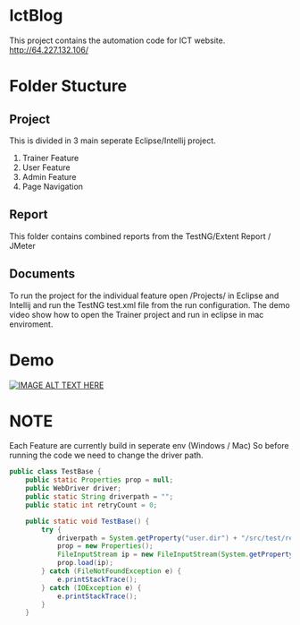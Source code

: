 # IctBlog

This project contains the automation code for ICT website. http://64.227.132.106/

# Folder Stucture 
## Project 
This is divided in 3 main seperate Eclipse/Intellij project. 
1. Trainer Feature
2. User Feature
3. Admin Feature
4. Page Navigation 

## Report
This folder contains combined reports from the TestNG/Extent Report / JMeter 

## Documents




To run the project for the individual feature open /Projects/<Feature> in Eclipse and Intellij and run the TestNG test.xml file from the run configuration. 
  The demo video show how to open the Trainer project and run in eclipse in mac enviroment. 

  
# Demo
  
  [![IMAGE ALT TEXT HERE](http://img.youtube.com/vi/W1L_wc9cjNo/0.jpg)](http://www.youtube.com/watch?v=W1L_wc9cjNo)

  
# NOTE
  Each Feature are currently  build in seperate env (Windows / Mac) So before running the code we need to change the driver path. 

```java
public class TestBase {
    public static Properties prop = null;
    public WebDriver driver;
    public static String driverpath = "";
    public static int retryCount = 0;

    public static void TestBase() {
        try {
            driverpath = System.getProperty("user.dir") + "/src/test/resources/geckodriver";
            prop = new Properties();
            FileInputStream ip = new FileInputStream(System.getProperty("user.dir") + "/src/test/resources/config.properties");
            prop.load(ip);
        } catch (FileNotFoundException e) {
            e.printStackTrace();
        } catch (IOException e) {
            e.printStackTrace();
        }
    }
```
